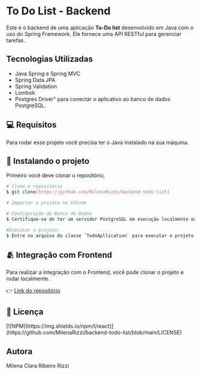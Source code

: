 <h1>To Do List - Backend</h1>

Este é o backend de uma aplicação **To-Do list** desenvolvido em Java com o uso do Spring Framework. Ele fornece uma API RESTful para gerenciar tarefas.

## Tecnologias Utilizadas
- Java Spring e Spring MVC
- Spring Data JPA
- Spring Validation
- Lombok
- Postgres Driver" para conectar o aplicativo ao banco de dados PostgreSQL.
  
<h2 id="pre-requisites">💻 Requisitos</h2> 

Para rodar esse projeto você precisa ter o Java instalado na sua máquina.

<h2 id="how-to-use"> 🚀 Instalando o projeto</h2>

Primeiro você deve clonar o repositório,

```bash
# Clone o repositório
$ git clone[https://github.com/MilenaRizzi/backend-todo-list]

# Importar o projeto no VSCode

# Configuração do Banco de Dados
$ Certifique-se de ter um servidor PostgreSQL em execução localmente ou em um ambiente acessível. Configure as credenciais do banco de dados no arquivo `application.properties`.

#Executar o projeto:
$ Entre no arquivo da classe `TodoApllication` para executar o projeto
```

<h2 id="related">🫂 Integração com Frontend</h2>
Para realizar a integração com o Frontend, você pode clonar o projeto e rodar localmente.

👉 [Link do repositório](https://github.com/MilenaRizzi/frontend-todo-list)

<h2 id="related">📝 Licença</h2>
[![NPM](https://img.shields.io/npm/l/react)](https://github.com/MilenaRizzi/backend-todo-list/blob/main/LICENSE) 

## Autora
Milena Clara Ribeiro Rizzi
